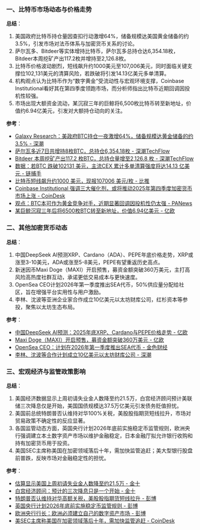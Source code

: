 ### 一、比特币市场动态与价格走势  
**总结**：  
1. 美国政府比特币持仓量因查扣行动激增64%，储备规模达美国黄金储备的约3.5%，引发市场对法币体系与加密货币关系的讨论。  
2. 萨尔瓦多、Bitdeer等实体增持比特币，萨尔瓦多总持仓达6,354.18枚，Bitdeer本周挖矿产出117.2枚并增持至2,126.8枚。  
3. 比特币价格波动剧烈，短线飙升约1000美元至107,006美元，同时面临关键支撑位102,131美元的清算风险，若跌破将引发14.13亿美元多单清算。  
4. 机构观点认为比特币作为“数字黄金”受流动性与宏观环境支撑，Coinbase Institutional看好其在第四季度领跑市场，而分析师指出比特币近期回调因投机性较强。  
5. 市场出现大额资金流动，某沉寂三年的巨鲸将6,500枚比特币转至新地址，价值约6.94亿美元，引发对大额持仓动向的关注。  

**参考**：  
- [Galaxy Research：美政府BTC持仓一夜激增64%，储备规模达黄金储备的约3.5% - 深潮](https://m.techflowpost.com/newsletter/detail_102362.html)  
- [萨尔瓦多近7日共增持8枚BTC，总持仓6,354.18枚 - 深潮TechFlow](https://m.techflowpost.com/newsletter/detail_102365.html)  
- [Bitdeer 本周挖矿产出117.2 枚BTC，总持仓量增至2,126.8 枚 - 深潮TechFlow](https://m.techflowpost.com/newsletter/detail_102365.html)  
- [数据：若BTC 跌破102131 美元，主流CEX 累计多单清算强度将达14.13 亿美元 - 链捕手](https://www.chaincatcher.com/article/2213654)  
- [比特币短线飙升约1000 美元，现报107006 美元/枚 - 比推](https://www.bitpush.news/articles/7580383)  
- [Coinbase Institutional 强调三大催化剂，或将推动2025年第四季度加密货币市场上涨 - CoinDesk](https://www.coindesk.com/zh/markets/2025/10/19/coinbase-institutional-highlights-three-catalysts-that-could-lift-crypto-in-q4-2025)  
- [观点：BTC本可作为黄金竞争对手，近期显著回调因投机性仍太强 - PANews](https://www.panewslab.com/zh/articles/5db17426-2861-4e4b-b34d-f8e104c374b0)  
- [某巨鲸沉寂三年后将6500枚BTC转至新地址，价值6.94亿美元 - 亿欧](https://www.iyiou.com/briefing/202510191836215)  


### 二、其他加密货币动态  
**总结**：  
1. 中国DeepSeek AI预测XRP、Cardano（ADA）、PEPE年底价格走势，XRP或涨至3-10美元，ADA或涨至5-8美元，PEPE有望重返历史高点。  
2. 新迷因币Maxi Doge（MAXI）开启预售，募资金额突破360万美元，主打高风险高热度社群互动，承诺更低交易成本与更快速度。  
3. OpenSea CEO计划2026年第一季度推出SEA代币，50%供应量分配给社区，旨在增强平台实用性与用户激励。  
4. 李林、沈波等亚洲企业家合作成立10亿美元以太坊财库公司，红杉资本等参投，聚焦以太坊生态布局。  

**参考**：  
- [中国DeepSeek AI预测：2025年底XRP、Cardano与PEPE价格走势 - 亿欧](https://www.iyiou.com/briefing/202510191836215)  
- [Maxi Doge（MAXI）开启预售，募资金额突破360万美元 - 亿欧](https://www.iyiou.com/briefing/202510191836215)  
- [OpenSea CEO：计划在2026年第一季度推出SEA代币 - 金色财经](https://www.chaincatcher.com/article/2213654)  
- [李林、沈波等合作计划成立10亿美元以太坊财库公司 - 深潮](https://m.techflowpost.com/newsletter/detail_102365.html)  


### 三、宏观经济与监管政策影响  
**总结**：  
1. 美国经济数据显示上周初请失业金人数降至约21.5万，白宫经济顾问预计美联储三次降息仅是开始，美国国债规模达37.5万亿美元引发债务贬值担忧。  
2. 美国前总统特朗普否认维持对华100%关税，美股股指期货短线拉升，市场对贸易政策不确定性的反应显著。  
3. 各国监管动态方面，英国央行计划2026年底前实施稳定币监管规则，欧洲央行强调建立本土数字资产市场以维护金融稳定，日本金融厅拟允许银行收购和持有加密货币用于投资。  
4. 美国SEC主席称美国在加密领域落后十年，需加快监管追赶；美大型银行股盘前普跌，反映市场对金融稳定性的担忧。  

**参考**：  
- [估算显示美国上周初请失业金人数降至约21.5万 - 金十](https://www.chaincatcher.com/article/2213654)  
- [白宫经济顾问：预计的三次降息只是一个开始 - 金十](https://www.chaincatcher.com/article/2213654)  
- [特朗普否认维持对华高额关税，美股股指期货短线拉升 - 彭博](https://cn.cointelegraph.com/flash-news/15047824)  
- [英国央行计划2026年底前实施稳定币监管规则 - 彭博](https://cn.cointelegraph.com/flash-news/15047824)  
- [欧洲央行行长：欧洲必须建立自己的数字资产市场 - 彭博](https://cn.cointelegraph.com/flash-news/15047824)  
- [美SEC主席称美国在加密领域落后十年，需加快监管追赶 - CoinDesk](https://www.coindesk.com/zh/markets/2025/10/19/coinbase-institutional-highlights-three-catalysts-that-could-lift-crypto-in-q4-2025)